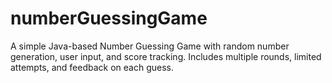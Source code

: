 # numberGuessingGame
A simple Java-based Number Guessing Game with random number generation, user input, and score tracking. Includes multiple rounds, limited attempts, and feedback on each guess.
